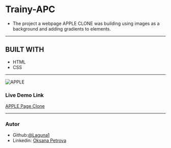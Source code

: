 # Trainy-APC

- The project a webpage APPLE CLONE was building using images as a background and adding gradients to elements.

---

## BUILT WITH

- HTML
- CSS

---

![APPLE](http://archive.li/UW4oR/image)

### Live Demo Link

[APPLE Page Clone](https://laguna1.github.io/APC/)

---

### Autor

- Github:[@Laguna1](https://github.com/Laguna1)
- Linkedin: [Oksana Petrova](https://www.linkedin.com/in/oksana-petrova-005bb0145/)
